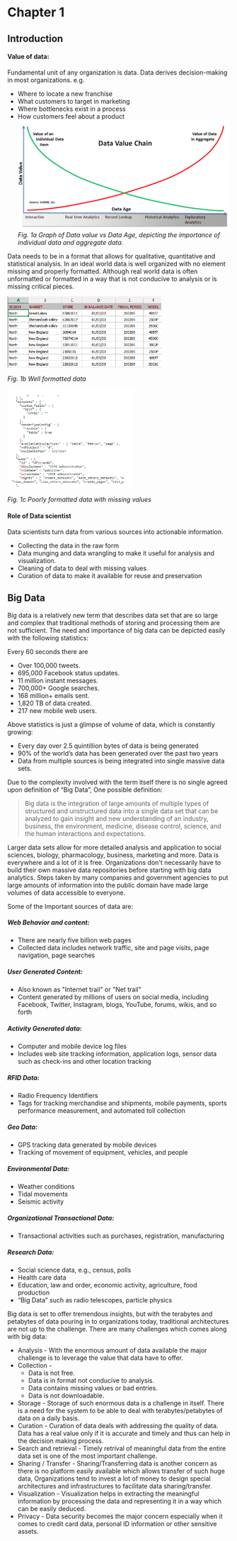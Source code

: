 # Chapter 1

## Introduction

#### Value of data: 
Fundamental unit of any organization is data. Data derives decision-making in most organizations. e.g.

* Where to locate a new franchise
* What customers to target in marketing
* Where bottlenecks exist in a process
* How customers feel about a product
![Value of Data](https://github.com/Yatish0833/Collecting-storing-and-retrieving-data/blob/master/Images/Big-Data-Value-Continuum-Image-2b.png "Value of Data")
*Fig. 1a Graph of Data value vs Data Age, depicting the importance of individual data and aggregate data.*

Data needs to be in a format that allows for qualitative, quantitative and statistical analysis. In an ideal world data is well organized with no element missing and properly formatted. Although real world data is often unformatted or formatted in a way that is not conducive to analysis or is missing critical pieces. 

![Good data](https://github.com/Yatish0833/Collecting-storing-and-retrieving-data/blob/master/Images/Screen%20Shot%202015-06-26%20at%202.24.38%20PM.png "Good data")

*Fig. 1b Well formatted data*

![Bad data](https://github.com/Yatish0833/Collecting-storing-and-retrieving-data/blob/master/Images/Screen%20Shot%202015-06-26%20at%202.25.09%20PM.png "Bad data")

*Fig. 1c Poorly formatted data with missing values*

#### Role of Data scientist 
Data scientists turn data from various sources into actionable information.
* Collecting the data in the raw form
* Data munging and data wrangling to make it useful for analysis and visualization.
* Cleaning of data to deal with missing values
* Curation of data to make it available for reuse and preservation

## Big Data
Big data is a relatively new term that describes data set that are so large and complex that traditional methods of storing and processing them are not sufficient. The need and importance of big data can be depicted easily with the following statistics:
  
  Every 60 seconds there are 
  * Over 100,000 tweets.
  * 695,000 Facebook status updates.
  * 11 million instant messages.
  * 700,000+ Google searches.
  * 168 million+ emails sent.
  * 1,820 TB of data created.
  * 217 new mobile web users.

Above statistics is just a glimpse of volume of data, which is constantly growing:
* Every day over 2.5 quintillion bytes of data is being generated
* 90% of the world’s data has been generated over the past two years
* Data from multiple sources is being integrated into single massive data sets.

Due to the complexity involved with the term itself there is no single agreed upon definition of “Big Data”, One possible definition:
>Big data is the integration of large amounts of multiple types of structured and unstructured data into a single data set that can be analyzed to gain insight and new understanding of an industry, business, the environment, medicine, disease control, science, and the human interactions and expectations.

Larger data sets allow for more detailed analysis and application to social sciences, biology, pharmacology, business, marketing and more. Data is everywhere and a lot of it is free. Organizations don't necessarily have to build their own massive data repositories before starting with big data analytics. Steps taken by many companies and government agencies to put large amounts of information into the public domain have made large volumes of data accessible to everyone.

Some of the Important sources of data are:
##### Web Behavior and content:
* There are nearly five billion web pages
* Collected data includes network traffic, site and page visits, page navigation, page searches

##### User Generated Content:
* Also known as "Internet trail" or "Net trail"
* Content generated by millions of users on social media, including Facebook, Twitter, Instagram, blogs, YouTube, forums, wikis, and so forth

##### Activity Generated data:
* Computer and mobile device log files 
* Includes web site tracking information, application logs, sensor data such as check-ins and other location tracking

##### RFID Data:
* Radio Frequency Identifiers
* Tags for tracking merchandise and shipments, mobile payments, sports performance measurement, and automated toll collection

##### Geo Data:
* GPS tracking data generated by mobile devices
* Tracking of movement of equipment, vehicles, and people

##### Environmental Data:
* Weather conditions
* Tidal movements
* Seismic activity

##### Organizational Transactional Data:
* Transactional activities such as purchases, registration, manufacturing

##### Research Data:
* Social science data, e.g., census, polls
* Health care data
* Education, law and order, economic activity, agriculture, food production
* “Big Data” such as radio telescopes, particle physics

Big data is set to offer tremendous insights, but with the terabytes and petabytes of data pouring in to organizations today, traditional architectures are not up to the challenge. There are many challenges which comes along with big data:
* Analysis - With the enormous amount of data available the major challenge is to leverage the value that data have to offer.
* Collection - 
  * Data is not free.
  * Data is in format not conducive to analysis.
  * Data contains missing values or bad entries.
  * Data is not downloadable.
* Storage - Storage of such enormous data is a challenge in itself. There is a need for the system to be able to deal with terabytes/petabytes of data on a daily basis.
* Curation - Curation of data deals with addressing the quality of data. Data has a real value only if it is accurate and timely and thus can help in the decision making process.
* Search and retrieval - Timely retrival of meaningful data from the entire data set is one of the most important challenge.
* Sharing / Transfer - Sharing/Transferring data is another concern as there is no platform easily available which allows transfer of such huge data, Organizations tend to invest a lot of money to design special architectures and infrastructures to facilitate data sharing/transfer.
* Visualization - Visualization helps in extracting the meaningful information by processing the data and representing it in a way which can be easily deduced.
* Privacy - Data security becomes the major concern especially when it comes to credit card data, personal ID information or other sensitive assets.


